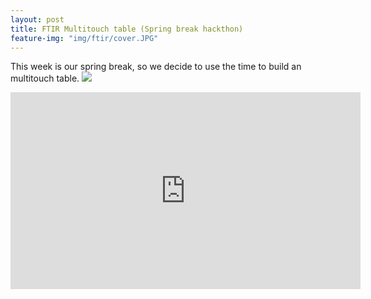 ```yaml
---
layout: post
title: FTIR Multitouch table (Spring break hackthon)
feature-img: "img/ftir/cover.JPG"
---
```

This week is our spring break, so we decide to use the time to build an multitouch table.
<img src="{{site.baseurl}}/img/ftir/prototype1.JPG" />

<div class="video-container">
    <iframe frameborder="0" height="315" width="560" src="https://www.youtube.com/embed/hQyydVfg_4A" frameborder="0" allowfullscreen></iframe>
</div>
